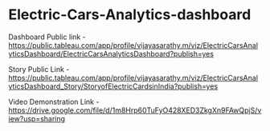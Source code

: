 # Electric-Cars-Analytics-dashboard


Dashboard Public link - https://public.tableau.com/app/profile/vijayasarathy.m/viz/ElectricCarsAnalyticsDashboard/ElectricCarsAnalyticsDashboard?publish=yes


Story Public Link - https://public.tableau.com/app/profile/vijayasarathy.m/viz/ElectricCarsAnalyticsDashboard_Story/StoryofElectricCardsinIndia?publish=yes

Video Demonstration Link - https://drive.google.com/file/d/1m8Hrp60TuFyO428XED3ZkgXn9FAwQpjS/view?usp=sharing

